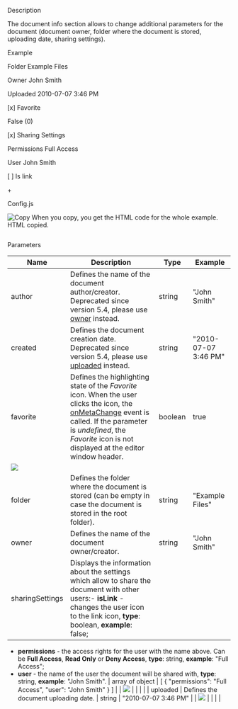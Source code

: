 Description

The document info section allows to change additional parameters for the document (document owner, folder where the document is stored, uploading date, sharing settings).

Example

Folder Example Files

Owner John Smith

Uploaded 2010-07-07 3:46 PM

\[x] Favorite

False (0)

\[x] Sharing Settings

Permissions Full Access

User John Smith

\[ ] Is link

\+

Config.js

![Copy](/copy-content.svg) When you copy, you get the HTML code for the whole example. HTML copied.

```
```

Parameters

| Name                                          | Description                                                                                                                                                                                                                                                                                                                                                                                                                                                                                   | Type            | Example                                                     |
| --------------------------------------------- | --------------------------------------------------------------------------------------------------------------------------------------------------------------------------------------------------------------------------------------------------------------------------------------------------------------------------------------------------------------------------------------------------------------------------------------------------------------------------------------------- | --------------- | ----------------------------------------------------------- |
| author                                        | Defines the name of the document author/creator. Deprecated since version 5.4, please use [owner](#owner) instead.                                                                                                                                                                                                                                                                                                                                                                            | string          | "John Smith"                                                |
| created                                       | Defines the document creation date. Deprecated since version 5.4, please use [uploaded](#uploaded) instead.                                                                                                                                                                                                                                                                                                                                                                                   | string          | "2010-07-07 3:46 PM"                                        |
| favorite                                      | Defines the highlighting state of the *Favorite* icon. When the user clicks the icon, the [onMetaChange](/editors/config/events#onMetaChange) event is called. If the parameter is *undefined*, the *Favorite* icon is not displayed at the editor window header.                                                                                                                                                                                                                             | boolean         | true                                                        |
| ![](/editor/favorite.png)         |                                                                                                                                                                                                                                                                                                                                                                                                                                                                                               |                 |                                                             |
| folder                                        | Defines the folder where the document is stored (can be empty in case the document is stored in the root folder).                                                                                                                                                                                                                                                                                                                                                                             | string          | "Example Files"                                             |
| owner                                         | Defines the name of the document owner/creator.                                                                                                                                                                                                                                                                                                                                                                                                                                               | string          | "John Smith"                                                |
| sharingSettings                               | Displays the information about the settings which allow to share the document with other users:- **isLink** - changes the user icon to the link icon, **type**: boolean, **example**: false;
- **permissions** - the access rights for the user with the name above. Can be **Full Access**, **Read Only** or **Deny Access**, **type**: string, **example**: "Full Access";
- **user** - the name of the user the document will be shared with, **type**: string, **example**: "John Smith". | array of object | \[ { "permissions": "Full Access", "user": "John Smith" } ] |
| ![](/editor/sharing_settings.png) |                                                                                                                                                                                                                                                                                                                                                                                                                                                                                               |                 |                                                             |
| uploaded                                      | Defines the document uploading date.                                                                                                                                                                                                                                                                                                                                                                                                                                                          | string          | "2010-07-07 3:46 PM"                                        |
| ![](/editor/info.png)             |                                                                                                                                                                                                                                                                                                                                                                                                                                                                                               |                 |                                                             |
